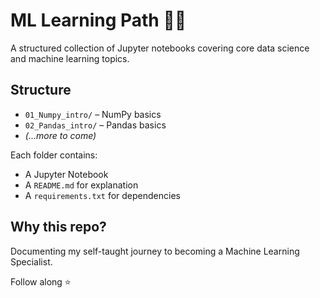 # ML Learning Path 🧠📓

A structured collection of Jupyter notebooks covering core data science and machine learning topics.

## Structure

- `01_Numpy_intro/` – NumPy basics
- `02_Pandas_intro/` – Pandas basics
- *(...more to come)*

Each folder contains:
- A Jupyter Notebook
- A `README.md` for explanation
- A `requirements.txt` for dependencies

## Why this repo?

Documenting my self-taught journey to becoming a Machine Learning Specialist.

Follow along ⭐
